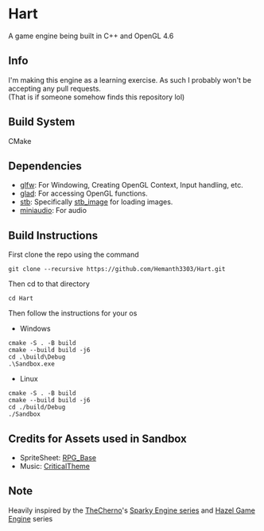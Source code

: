 # Hart
A game engine being built in C++ and OpenGL 4.6 <br>

## Info 
I'm making this engine as a learning exercise. As such I probably won't be accepting any pull requests.<br>
(That is if someone somehow finds this repository lol)

## Build System
CMake

## Dependencies
* [glfw](https://www.glfw.org/): For Windowing, Creating OpenGL Context, Input handling, etc.
* [glad](https://glad.dav1d.de/): For accessing OpenGL functions.
* [stb](https://github.com/nothings/stb): Specifically [stb_image](https://github.com/nothings/stb/blob/master/stb_image.h) for loading images.<br>
* [miniaudio](https://miniaud.io/): For audio

## Build Instructions
First clone the repo using the command
```
git clone --recursive https://github.com/Hemanth3303/Hart.git
```
Then cd to that directory
```
cd Hart
```

Then follow the instructions for your os

* Windows
```
cmake -S . -B build
cmake --build build -j6
cd .\build\Debug
.\Sandbox.exe
```

* Linux
```
cmake -S . -B build
cmake --build build -j6
cd ./build/Debug
./Sandbox
```

## Credits for Assets used in Sandbox
* SpriteSheet: [RPG_Base](https://www.kenney.nl/assets/rpg-base)
* Music: [CriticalTheme](https://not-jam.itch.io/not-jam-music-pack)

## Note
Heavily inspired by the [TheCherno](https://www.youtube.com/@TheCherno)'s [Sparky Engine series](https://youtube.com/playlist?list=PLlrATfBNZ98fqE45g3jZA_hLGUrD4bo6_&si=7wCTJJ7dkz3_YiHU) and [Hazel Game Engine](https://youtube.com/playlist?list=PLlrATfBNZ98dC-V-N3m0Go4deliWHPFwT&si=DDBFTAqIOJZEUX0i) series <br>
